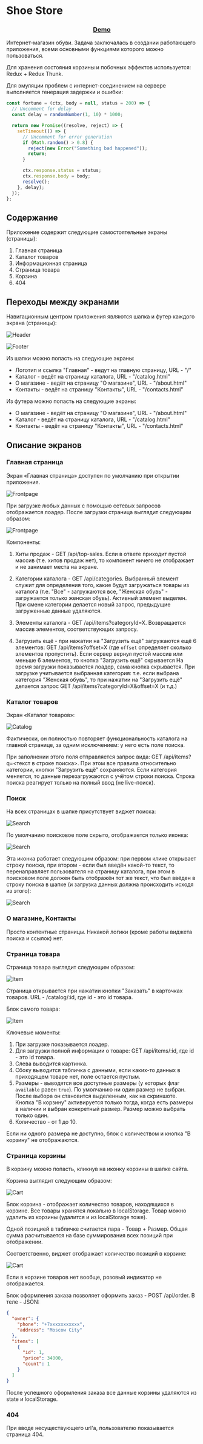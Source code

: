 ﻿# Shoe Store

<h3 align="center"><a href="https://shoe-store-asotikovasvetlana.vercel.app/" target="_blank">Demo</a></h3>

Интернет-магазин обуви. Задача заключалась в создании работающего приложения, всеми основными функциями которого можно пользоваться.

Для хранения состояния корзины и побочных эффектов используется: Redux + Redux Thunk.

Для эмуляции проблем с интернет-соединением на сервере выполняется генерация задержки и ошибки:

```js
const fortune = (ctx, body = null, status = 200) => {
  // Uncomment for delay
  const delay = randomNumber(1, 10) * 1000;

  return new Promise((resolve, reject) => {
    setTimeout(() => {
      // Uncomment for error generation
      if (Math.random() > 0.8) {
        reject(new Error("Something bad happened"));
        return;
      }

      ctx.response.status = status;
      ctx.response.body = body;
      resolve();
    }, delay);
  });
};
```

## Содержание

Приложение содержит следующие самостоятельные экраны (страницы):

1. Главная страница
1. Каталог товаров
1. Информационная страница
1. Страница товара
1. Корзина
1. 404

## Переходы между экранами

Навигационным центром приложения являются шапка и футер каждого экрана (страницы):

![Header](./assets/header-menu.png)

![Footer](./assets/footer-menu.png)

Из шапки можно попасть на следующие экраны:

- Логотип и ссылка "Главная" - ведут на главную страницу, URL - "/"
- Каталог - ведёт на страницу каталога, URL - "/catalog.html"
- О магазине - ведёт на страницу "О магазине", URL - "/about.html"
- Контакты - ведёт на страницу "Контакты", URL - "/contacts.html"

Из футера можно попасть на следующие экраны:

- О магазине - ведёт на страницу "О магазине", URL - "/about.html"
- Каталог - ведёт на страницу каталога, URL - "/catalog.html"
- Контакты - ведёт на страницу "Контакты", URL - "/contacts.html"

## Описание экранов

### Главная страница

Экран «Главная страница» доступен по умолчанию при открытии приложения.

![Frontpage](./assets/index-loading.png)

При загрузке любых данных с помощью сетевых запросов отображается лоадер.
После загрузки страница выглядит следующим образом:

![Frontpage](./assets/index-loaded.png)

Компоненты:

1. Хиты продаж - GET /api/top-sales. Если в ответе приходит пустой массив (т.е. хитов продаж нет), то компонент ничего не отображает и не занимает места на экране.

1. Категории каталога - GET /api/categories. Выбранный элемент служит для определения того, какие будут загружаться товары из каталога (т.е. "Все" - загружаются все, "Женская обувь" - загружается только женская обувь). Активный элемент выделен. При смене категории делается новый запрос, предыдущие загруженные данные удаляются.

1. Элементы каталога - GET /api/items?categoryId=X. Возвращается массив элементов, соответствующих запросу.

1. Загрузить ещё - при нажатии на "Загрузить ещё" загружаются ещё 6 элементов: GET /api/items?offset=X (где `offset` определяет сколько элементов пропустить). Если сервер вернул пустой массив или меньше 6 элементов, то кнопка "Загрузить ещё" скрывается На время загрузки показывается лоадер, сама кнопка скрывается. При загрузке учитывается выбранная категория: т.е. если выбрана категория "Женская обувь", то при нажатии на "Загрузить ещё" делается запрос GET /api/items?categoryId=X&offset=X (и т.д.)

### Каталог товаров

Экран «Каталог товаров»:

![Catalog](./assets/catalog.png)

Фактически, он полностью повторяет функциональность каталога на главной странице, за одним исключением: у него есть поле поиска.

При заполнении этого поля отправляется запрос вида: GET /api/items?q=<текст в строке поиска>. При этом все правила относительно категории, кнопки "Загрузить ещё" сохраняются. Если категория меняется, то данные перезагружаются с учётом строки поиска. Строка поиска реагирует только на полный ввод (не live-поиск).

### Поиск

На всех страницах в шапке присутствует виджет поиска:

![Search](./assets/search-comments.png)

По умолчанию поисковое поле скрыто, отображается только иконка:

![Search](./assets/search-closed.png)

Эта иконка работает следующим образом: при первом клике открывает строку поиска, при втором - если был введён какой-то текст, то перенаправляет пользователя на страницу каталога, при этом в поисковом поле должен быть отображён тот же текст, что был ввёден в строку поиска в шапке (и загрузка данных должна происходить исходя из этого):

![Search](./assets/search-catalog-comments.png)

### О магазине, Контакты

Просто контентные страницы. Никакой логики (кроме работы виджета поиска и ссылок) нет.

### Страница товара

Страница товара выглядит следующим образом:

![Item](./assets/catalog-item.png)

Страница открывается при нажатии кнопки "Заказать" в карточках товаров. URL - /catalog/:id, где id - это id товара.

Блок самого товара:

![Item](./assets/catalog-item-comments.png)

Ключевые моменты:

1. При загрузке показывается лоадер.
1. Для загрузки полной информации о товаре: GET /api/items/:id, где id - это id товара.
1. Слева выводится картинка.
1. Сбоку выводится табличка с данными, если каких-то данных в приходящем товаре нет, поле остается пустым.
1. Размеры - выводятся все доступные размеры (у которых флаг `available` равен `true`). По умолчанию ни один размер не выбран. После выбора он становится выделенным, как на скриншоте. Кнопка "В корзину" активируется только тогда, когда есть размеры в наличии и выбран конкретный размер. Размер можно выбрать только один.
1. Количество - от 1 до 10.

Если ни одного размера не доступно, блок с количеством и кнопка "В корзину" не отображаются.

### Страница корзины

В корзину можно попасть, кликнув на иконку корзины в шапке сайта.

Корзина выглядит следующим образом:

![Cart](./assets/cart-comments.png)

Блок корзина - отображает количество товаров, находящихся в корзине. Все товары хранятся локально в localStorage. Товар можно удалить из корзины (удалится и из localStorage тоже).

Одной позицией в табличке считается пара - Товар + Размер. Общая сумма расчитывается на базе суммирования всех позиций при отображении.

Соответственно, виджет отображает количество позиций в корзине:

![Cart](./assets/cart-widget.png)

Если в корзине товаров нет вообще, розовый индикатор не отображается.

Блок оформления заказа позволяет оформить заказ - POST /api/order. В теле - JSON:

```json
{
  "owner": {
    "phone": "+7xxxxxxxxxxx",
    "address": "Moscow City"
  },
  "items": [
    {
      "id": 1,
      "price": 34000,
      "count": 1
    }
  ]
}
```

После успешного оформления заказа все данные корзины удаляются из state и localStorage.

### 404

При вводе несуществующего url'а, пользователю показывается страница 404.
